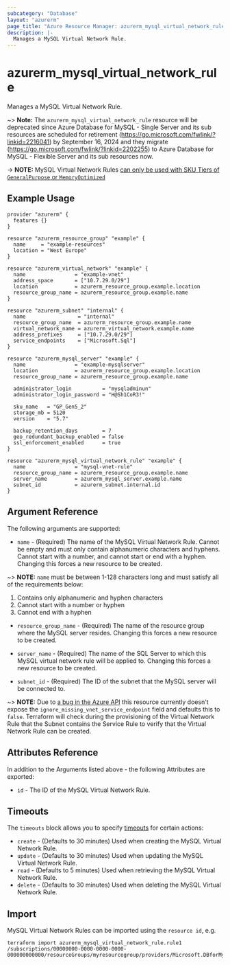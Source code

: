 ```yaml
---
subcategory: "Database"
layout: "azurerm"
page_title: "Azure Resource Manager: azurerm_mysql_virtual_network_rule"
description: |-
  Manages a MySQL Virtual Network Rule.
---
```


# azurerm_mysql_virtual_network_rule

Manages a MySQL Virtual Network Rule.

~> **Note:** The `azurerm_mysql_virtual_network_rule` resource will be deprecated since Azure Database for MySQL - Single Server and its sub resources are scheduled for retirement (https://go.microsoft.com/fwlink/?linkid=2216041) by September 16, 2024 and they migrate (https://go.microsoft.com/fwlink/?linkid=2202255) to Azure Database for MySQL - Flexible Server and its sub resources now.

-> **NOTE:** MySQL Virtual Network Rules [can only be used with SKU Tiers of `GeneralPurpose` or `MemoryOptimized`](https://docs.microsoft.com/azure/mysql/concepts-data-access-and-security-vnet)

## Example Usage

```hcl
provider "azurerm" {
  features {}
}

resource "azurerm_resource_group" "example" {
  name     = "example-resources"
  location = "West Europe"
}

resource "azurerm_virtual_network" "example" {
  name                = "example-vnet"
  address_space       = ["10.7.29.0/29"]
  location            = azurerm_resource_group.example.location
  resource_group_name = azurerm_resource_group.example.name
}

resource "azurerm_subnet" "internal" {
  name                 = "internal"
  resource_group_name  = azurerm_resource_group.example.name
  virtual_network_name = azurerm_virtual_network.example.name
  address_prefixes     = ["10.7.29.0/29"]
  service_endpoints    = ["Microsoft.Sql"]
}

resource "azurerm_mysql_server" "example" {
  name                = "example-mysqlserver"
  location            = azurerm_resource_group.example.location
  resource_group_name = azurerm_resource_group.example.name

  administrator_login          = "mysqladminun"
  administrator_login_password = "H@Sh1CoR3!"

  sku_name   = "GP_Gen5_2"
  storage_mb = 5120
  version    = "5.7"

  backup_retention_days        = 7
  geo_redundant_backup_enabled = false
  ssl_enforcement_enabled      = true
}

resource "azurerm_mysql_virtual_network_rule" "example" {
  name                = "mysql-vnet-rule"
  resource_group_name = azurerm_resource_group.example.name
  server_name         = azurerm_mysql_server.example.name
  subnet_id           = azurerm_subnet.internal.id
}
```

## Argument Reference

The following arguments are supported:

* `name` - (Required) The name of the MySQL Virtual Network Rule. Cannot be empty and must only contain alphanumeric characters and hyphens. Cannot start with a number, and cannot start or end with a hyphen. Changing this forces a new resource to be created.

~> **NOTE:** `name` must be between 1-128 characters long and must satisfy all of the requirements below:

1. Contains only alphanumeric and hyphen characters
2. Cannot start with a number or hyphen
3. Cannot end with a hyphen

* `resource_group_name` - (Required) The name of the resource group where the MySQL server resides. Changing this forces a new resource to be created.

* `server_name` - (Required) The name of the SQL Server to which this MySQL virtual network rule will be applied to. Changing this forces a new resource to be created.

* `subnet_id` - (Required) The ID of the subnet that the MySQL server will be connected to.

~> **NOTE:** Due to [a bug in the Azure API](https://github.com/Azure/azure-rest-api-specs/issues/3719) this resource currently doesn't expose the `ignore_missing_vnet_service_endpoint` field and defaults this to `false`. Terraform will check during the provisioning of the Virtual Network Rule that the Subnet contains the Service Rule to verify that the Virtual Network Rule can be created.

## Attributes Reference

In addition to the Arguments listed above - the following Attributes are exported:

* `id` - The ID of the MySQL Virtual Network Rule.

## Timeouts

The `timeouts` block allows you to specify [timeouts](https://www.terraform.io/language/resources/syntax#operation-timeouts) for certain actions:

* `create` - (Defaults to 30 minutes) Used when creating the MySQL Virtual Network Rule.
* `update` - (Defaults to 30 minutes) Used when updating the MySQL Virtual Network Rule.
* `read` - (Defaults to 5 minutes) Used when retrieving the MySQL Virtual Network Rule.
* `delete` - (Defaults to 30 minutes) Used when deleting the MySQL Virtual Network Rule.

## Import

MySQL Virtual Network Rules can be imported using the `resource id`, e.g.

```shell
terraform import azurerm_mysql_virtual_network_rule.rule1 /subscriptions/00000000-0000-0000-0000-000000000000/resourceGroups/myresourcegroup/providers/Microsoft.DBforMySQL/servers/myserver/virtualNetworkRules/vnetrulename
```
